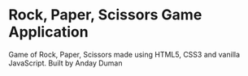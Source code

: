 # Rock, Paper, Scissors Game Application
Game of Rock, Paper, Scissors made using HTML5, CSS3 and vanilla JavaScript. Built by Anday Duman

